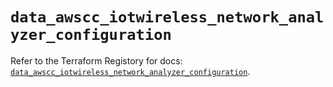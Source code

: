 # `data_awscc_iotwireless_network_analyzer_configuration`

Refer to the Terraform Registory for docs: [`data_awscc_iotwireless_network_analyzer_configuration`](https://registry.terraform.io/providers/hashicorp/awscc/0.70.0/docs/data-sources/iotwireless_network_analyzer_configuration).
